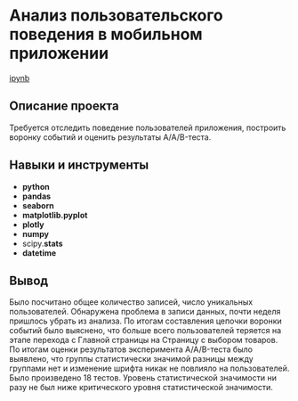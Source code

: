 # Анализ пользовательского поведения в мобильном приложении

[ipynb](https://github.com/Mamay-corax/Portfolio/blob/main/Analysis%20of%20user%20behavior%20in%20a%20mobile%20application/10.%20%D0%90%D0%BD%D0%B0%D0%BB%D0%B8%D0%B7%20%D0%BF%D0%BE%D0%BB%D1%8C%D0%B7%D0%BE%D0%B2%D0%B0%D1%82%D0%B5%D0%BB%D1%8C%D1%81%D0%BA%D0%BE%D0%B3%D0%BE%20%D0%BF%D0%BE%D0%B2%D0%B5%D0%B4%D0%B5%D0%BD%D0%B8%D1%8F%20%D0%B2%20%D0%BC%D0%BE%D0%B1%D0%B8%D0%BB%D1%8C%D0%BD%D0%BE%D0%BC%20%D0%BF%D1%80%D0%B8%D0%BB%D0%BE%D0%B6%D0%B5%D0%BD%D0%B8%D0%B8.ipynb)

## Описание проекта

Требуется отследить поведение пользователей приложения, построить воронку событий и оценить результаты A/A/B-теста.



## Навыки и инструменты

- **python**
- **pandas**
- **seaborn**
- **matplotlib.pyplot**
- **plotly**
- **numpy**
- scipy.**stats**
- **datetime**



## Вывод

Было посчитано общее количество записей, число уникальных пользователей. Обнаружена проблема в записи данных, почти неделя пришлось убрать из анализа. По итогам составления цепочки воронки событий было выяснено, что больше всего пользователей теряется на этапе перехода с Главной страницы на Страницу с выбором товаров. По итогам оценки результатов эксперимента A/A/B-теста было выявлено, что группы статистически значимой разницы между группами нет и изменение шрифта никак не повлияло на пользователей. Было произведено 18 тестов. Уровень статистической значимости ни разу не был ниже критического уровня статистической значимости.
